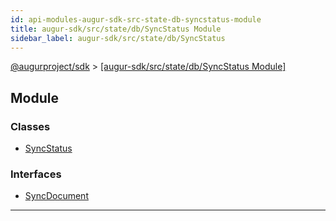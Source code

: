 ```yaml
---
id: api-modules-augur-sdk-src-state-db-syncstatus-module
title: augur-sdk/src/state/db/SyncStatus Module
sidebar_label: augur-sdk/src/state/db/SyncStatus
---
```


[@augurproject/sdk](api-readme.md) > [[augur-sdk/src/state/db/SyncStatus Module]](api-modules-augur-sdk-src-state-db-syncstatus-module.md)

## Module

### Classes

* [SyncStatus](api-classes-augur-sdk-src-state-db-syncstatus-syncstatus.md)

### Interfaces

* [SyncDocument](api-interfaces-augur-sdk-src-state-db-syncstatus-syncdocument.md)

---

